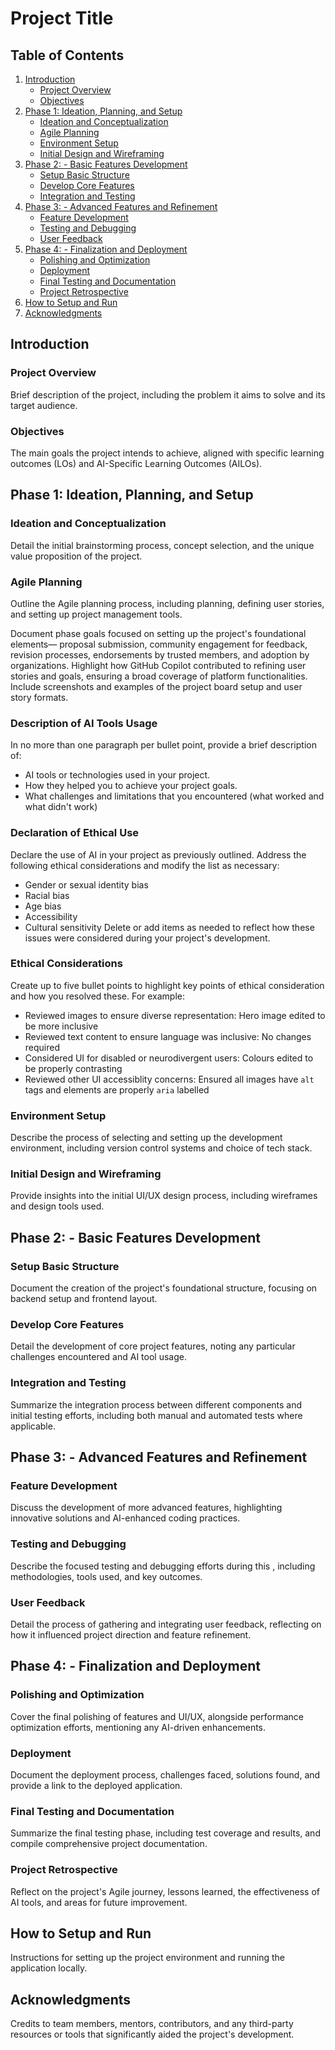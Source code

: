 # Project Title

## Table of Contents
1. [Introduction](#introduction)
    - [Project Overview](#project-overview)
    - [Objectives](#objectives)
2. [Phase 1: Ideation, Planning, and Setup](#phase-1-ideation-planning-and-setup)
    - [Ideation and Conceptualization](#ideation-and-conceptualization)
    - [Agile Planning](#agile-planning)
    - [Environment Setup](#environment-setup)
    - [Initial Design and Wireframing](#initial-design-and-wireframing)
3. [Phase 2: - Basic Features Development](#phase-2--1---basic-features-development)
    - [Setup Basic Structure](#setup-basic-structure)
    - [Develop Core Features](#develop-core-features)
    - [Integration and Testing](#integration-and-testing)
4. [Phase 3: - Advanced Features and Refinement](#phase-3--2---advanced-features-and-refinement)
    - [Feature Development](#feature-development)
    - [Testing and Debugging](#testing-and-debugging)
    - [User Feedback](#user-feedback)
5. [Phase 4: - Finalization and Deployment](#phase-4--3---finalization-and-deployment)
    - [Polishing and Optimization](#polishing-and-optimization)
    - [Deployment](#deployment)
    - [Final Testing and Documentation](#final-testing-and-documentation)
    - [Project Retrospective](#project-retrospective)
6. [How to Setup and Run](#how-to-setup-and-run)
7. [Acknowledgments](#acknowledgments)

## Introduction

### Project Overview
Brief description of the project, including the problem it aims to solve and its target audience.

### Objectives
The main goals the project intends to achieve, aligned with specific learning outcomes (LOs) and AI-Specific Learning Outcomes (AILOs).

## Phase 1: Ideation, Planning, and Setup

### Ideation and Conceptualization
Detail the initial brainstorming process, concept selection, and the unique value proposition of the project.

### Agile Planning
Outline the Agile planning process, including  planning, defining user stories, and setting up project management tools.

Document phase  goals focused on setting up the project's foundational elements— proposal submission, community engagement for feedback, revision processes, endorsements by trusted members, and adoption by organizations.  Highlight how GitHub Copilot contributed to refining user stories and goals, ensuring a broad coverage of platform functionalities. Include screenshots and examples of the project board setup and user story formats.

### Description of AI Tools Usage
In no more than one paragraph per bullet point, provide a brief description of:
- AI tools or technologies used in your project.
- How they helped you to achieve your project goals.
- What challenges and limitations that you encountered (what worked and what didn't work)

### Declaration of Ethical Use
Declare the use of AI in your project as previously outlined. Address the following ethical considerations and modify the list as necessary:
- Gender or sexual identity bias
- Racial bias
- Age bias
- Accessibility
- Cultural sensitivity
Delete or add items as needed to reflect how these issues were considered during your project's development.

### Ethical Considerations
Create up to five bullet points to highlight key points of ethical consideration and how you resolved these. For example:
- Reviewed images to ensure diverse representation: Hero image edited to be more inclusive
- Reviewed text content to ensure language was inclusive: No changes required
- Considered UI for disabled or neurodivergent users: Colours edited to be properly contrasting
- Reviewed other UI accessiblity concerns: Ensured all images have `alt` tags and elements are properly `aria` labelled

### Environment Setup
Describe the process of selecting and setting up the development environment, including version control systems and choice of tech stack.

### Initial Design and Wireframing
Provide insights into the initial UI/UX design process, including wireframes and design tools used.

## Phase 2: - Basic Features Development

### Setup Basic Structure
Document the creation of the project's foundational structure, focusing on backend setup and frontend layout.

### Develop Core Features
Detail the development of core project features, noting any particular challenges encountered and AI tool usage.

### Integration and Testing
Summarize the integration process between different components and initial testing efforts, including both manual and automated tests where applicable.

## Phase 3: - Advanced Features and Refinement

### Feature Development
Discuss the development of more advanced features, highlighting innovative solutions and AI-enhanced coding practices.

### Testing and Debugging
Describe the focused testing and debugging efforts during this , including methodologies, tools used, and key outcomes.

### User Feedback
Detail the process of gathering and integrating user feedback, reflecting on how it influenced project direction and feature refinement.

## Phase 4: - Finalization and Deployment

### Polishing and Optimization
Cover the final polishing of features and UI/UX, alongside performance optimization efforts, mentioning any AI-driven enhancements.

### Deployment
Document the deployment process, challenges faced, solutions found, and provide a link to the deployed application.

### Final Testing and Documentation
Summarize the final testing phase, including test coverage and results, and compile comprehensive project documentation.

### Project Retrospective
Reflect on the project's Agile journey, lessons learned, the effectiveness of AI tools, and areas for future improvement.

## How to Setup and Run
Instructions for setting up the project environment and running the application locally.

## Acknowledgments
Credits to team members, mentors, contributors, and any third-party resources or tools that significantly aided the project's development.

